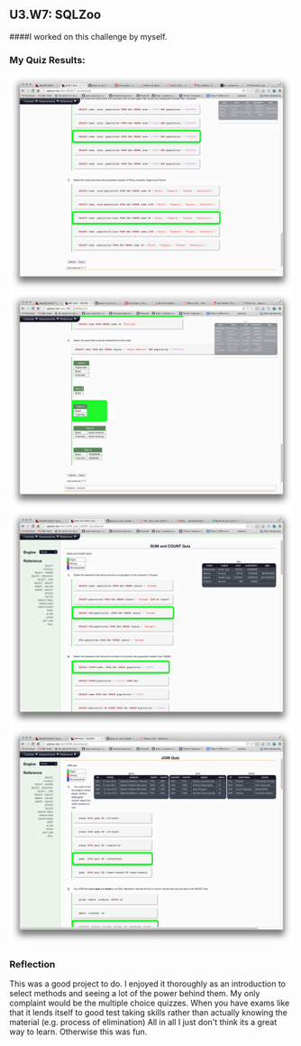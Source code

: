 ## U3.W7: SQLZoo

####I worked on this challenge by myself.



### My Quiz Results:
<!-- Include the link to your image (saved in the imgs folder) to display it inline. -->
![Alt text](../imgs/2-select_basics.png "Select basics quiz")
![Alt text](../imgs/2-select_from_world.png "Select from world quiz")
![Alt text](../imgs/2-sum_and_count.png "sum and count quiz")
![Alt text](../imgs/2-join.png "join quiz")


### Reflection
This was a good project to do. I enjoyed it thoroughly as an introduction to select methods and seeing a lot of the power behind them. My only complaint would be the multiple choice quizzes. When you have exams like that it lends itself to good test taking skills rather than actually knowing the material (e.g. process of elimination) All in all I just don't think its a great way to learn. Otherwise this was fun. 
